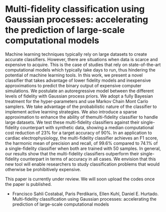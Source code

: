 # Multi-fidelity classification using Gaussian processes: accelerating the prediction of large-scale computational models

Machine learning techniques typically rely on large datasets to create accurate classifiers. However, there are situations when data is scarce and expensive to acquire. This is the case of studies that rely on state-of-the-art computational models which typically take days to run, thus hindering the potential of machine learning tools. In this work, we present a novel classifier that takes advantage of lower fidelity models and inexpensive approximations to predict the binary output of expensive computer simulations. We postulate an autoregressive model between the different levels of fidelity with Gaussian process priors. We adopt a fully Bayesian treatment for the hyper-parameters and use Markov Chain Mont Carlo samplers. We take advantage of the probabilistic nature of the classifier to implement active learning strategies. We also introduce a sparse approximation to enhance the ability of themulti-fidelity classifier to handle large datasets. We test these multi-fidelity classifiers against their single-fidelity counterpart with synthetic data, showing a median computational cost reduction of 23% for a target accuracy of 90%. In an application to cardiac electrophysiology, the multi-fidelity classifier achieves an F1 score, the harmonic mean of precision and recall, of 99.6% compared to 74.1% of a single-fidelity classifier when both are trained with 50 samples. In general, our results show that the multi-fidelity classifiers outperform their single-fidelity counterpart in terms of accuracy in all cases. We envision that this new tool will enable researchers to study classification problems that would otherwise be prohibitively expensive. 

This paper is currently under review. We will soon upload the codes once the paper is published.

- Francisco Sahli Costabal, Paris Perdikaris, Ellen Kuhl, Daniel E. Hurtado. Multi-fidelity classification using Gaussian processes: accelerating the prediction of large-scale computational models
